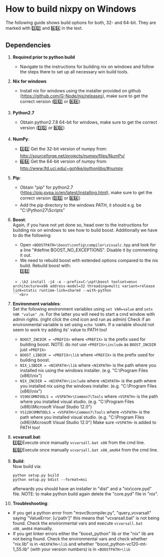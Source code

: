 How to build nixpy on Windows
=============================

The following guide shows build options for both, 32- and 64-bit. They are marked with :three::two: and :six::four: in the text.

Dependencies
------------

1. **Required prior to python build**
   - Navigate to the instructions for building nix on windows and follow the steps there to set up all necessary win build tools.

2. **Nix for windows**
   - Install nix for windows using the installer provided on github (https://github.com/G-Node/nix/releases), make sure to get the correct version (:three::two: or :six::four:)

3. **Python2.7**
   - Obtain python2.7.8 64-bit for windows, make sure to get the correct version (:three::two: or :six::four:)

4. **NumPy**:
   - :three::two: Get the 32-bit version of numpy from: http://sourceforge.net/projects/numpy/files/NumPy/
   - :six::four: Get the 64-bit version of numpy from: http://www.lfd.uci.edu/~gohlke/pythonlibs/#numpy

5. **Pip**:
   - Obtain "pip" for python2.7 (https://pip.pypa.io/en/latest/installing.html), make sure to get the correct version (:three::two: or :six::four:)
   - Add the pip directory to the windows PATH, it should e.g. be "C:\Python27\Scripts"

6. **Boost**:<br>
   Again, if you have not yet done so, head over to the instructions for building nix on windows to see how to build boost. Additionally we have to do the following:
   - Open `<BOOSTPATH>\boost\config\compiler\visualc.hpp` and look for a line "#define BOOST_NO_EXCEPTIONS". Disable it by commenting it out.
   - We need to rebuild boost with extended options compared to the nix build. Rebuild boost with:<br>
  :three::two:
    ```
     > .\b2 install -j4 -a --prefix=C:\opt\boost toolset=msvc architecture=x86 address-model=32 threading=multi variant=release link=static runtime-link=shared --with-python
    ```<br>
7. **Environment variables**:<br>
   Set the following environment variables using `set VAR=value` and `setx VAR "value" /m`. For the latter you will need to start a cmd window with admin rights. (right click the cmd icon and run as admin) Check if an environmental variable is set using `echo %VAR%`. If a variable should not seem to work try adding its' value to PATH too!
   - `BOOST_INCDIR = <PREFIX>` where `<PREFIX>` is the prefix used for building boost. NOTE: do _not_ use `<PREFIX>\include` as `BOOST_INCDIR` just `<PREFIX>`
   - `BOOST_LIBDIR = <PREFIX>\lib` where `<PREFIX>` is the prefix used for building boost.
   - `NIX_LIBDIR = <NIXPATH>\lib` where `<NIXPATH>` is the path where you installed nix using the windows installer. (e.g. "C:\Program Files (x86)\nix")
   - `NIX_INCDIR = <NIXPATH>\include` where `<NIXPATH>` is the path where you installed nix using the windows installer. (e.g. "C:\Program Files (x86)\nix")
   - `VS90COMNTOOLS = <VSPATH>\Common7\Tools` where `<VSPATH>` is the path where you installed visual studio. (e.g. "C:\Program Files (x86)\Microsoft Visual Studio 12.0")
   - `VS120COMNTOOLS = <VSPATH>\Common7\Tools` where `<VSPATH>` is the path where you installed visual studio. (e.g. "C:\Program Files (x86)\Microsoft Visual Studio 12.0") Make sure `<VSPATH>` is added to PATH too!

8. **vcvarsall.bat**:<br>
   :three::two:Execute once manually `vcvarsall.bat x86` from the cmd line.<br>
   :six::four:Execute once manually `vcvarsall.bat x86_amd64` from the cmd line.

9. **Build**:<br>
   Now build via:
    ```
    python setup.py build
    python setup.py bdist --format=msi
    ```
    afterwards you should have an installer in "dist\" and a "nix\core.pyd" file. NOTE: to make python build again delete the "core.pyd" file in "nix".

10. **Troubleshooting**:<br>
  - If you get a python error from "msvc9compiler.py", "query_vcvarsall" saying "ValueError: [u'path']" this means that "vcvarsall.bat" is not being found. Check the environmental vars and execute `vcvarsall.bat x86_amd64` manually.
  - If you get linker errors either the "boost_python" lib or the "nix" lib are not being found. Check the environmental vars and check whether "nix.lib" is in `<NIXPATH>\lib` and whether "boost_python-vc120-mt-1_55.lib" (with your version numbers) is in `<BOOSTPATH>\lib`

